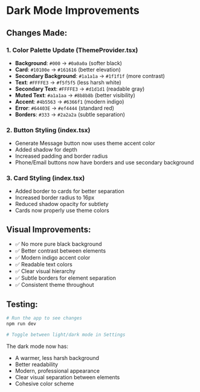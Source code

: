 # Dark Mode Improvements

## Changes Made:

### 1. **Color Palette Update** (ThemeProvider.tsx)
- **Background**: `#000` → `#0a0a0a` (softer black)
- **Card**: `#10100e` → `#161616` (better elevation)
- **Secondary Background**: `#1a1a1a` → `#1f1f1f` (more contrast)
- **Text**: `#FFFFE3` → `#f5f5f5` (less harsh white)
- **Secondary Text**: `#FFFFE3` → `#d1d1d1` (readable gray)
- **Muted Text**: `#a1a1aa` → `#8b8b8b` (better visibility)
- **Accent**: `#4b5563` → `#6366f1` (modern indigo)
- **Error**: `#64403E` → `#ef4444` (standard red)
- **Borders**: `#333` → `#2a2a2a` (subtle separation)

### 2. **Button Styling** (index.tsx)
- Generate Message button now uses theme accent color
- Added shadow for depth
- Increased padding and border radius
- Phone/Email buttons now have borders and use secondary background

### 3. **Card Styling** (index.tsx)
- Added border to cards for better separation
- Increased border radius to 16px
- Reduced shadow opacity for subtlety
- Cards now properly use theme colors

## Visual Improvements:
- ✅ No more pure black background
- ✅ Better contrast between elements
- ✅ Modern indigo accent color
- ✅ Readable text colors
- ✅ Clear visual hierarchy
- ✅ Subtle borders for element separation
- ✅ Consistent theme throughout

## Testing:
```bash
# Run the app to see changes
npm run dev

# Toggle between light/dark mode in Settings
```

The dark mode now has:
- A warmer, less harsh background
- Better readability
- Modern, professional appearance
- Clear visual separation between elements
- Cohesive color scheme